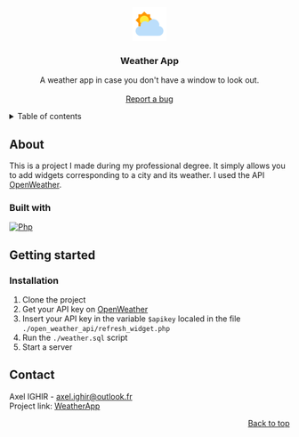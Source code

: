 <div id="readme-top" align="center">
  <img src="https://github.com/Jyess/weather_app/blob/master/img/favicon.png" alt="Logo" width="60">

  <h3 align="center">Weather App</h3>

  <p align="center">
    A weather app in case you don't have a window to look out.
    <br><br>
    <a href="https://github.com/Jyess/weather_app/issues">Report a bug</a>
  </p>
</div>

<details>
  <summary>Table of contents</summary>
  <ol>
    <li>
      <a href="#about">About</a>
      <ul>
        <li><a href="#built-with">Built with</a></li>
      </ul>
    </li>
    <li>
      <a href="#getting-started">Getting started</a>
      <ul>
        <li><a href="#installation">Installation</a></li>
      </ul>
    </li>
    <li><a href="#contact">Contact</a></li>
  </ol>
</details>

## About
This is a project I made during my professional degree. It simply allows you to add widgets corresponding to a city and its weather. I used the API
[OpenWeather](https://openweathermap.org/api). 

### Built with
[![Php][Php-img]][Php-url]

## Getting started
### Installation
1. Clone the project
2. Get your API key on [OpenWeather](https://openweathermap.org/api)
3. Insert your API key in the variable `$apikey` localed in the file `./open_weather_api/refresh_widget.php`
3. Run the `./weather.sql` script
4. Start a server

## Contact
Axel IGHIR - <a mailto="axel.ighir@outlook.fr">axel.ighir@outlook.fr</a><br>
Project link: [WeatherApp](https://github.com/Jyess/weather_app)

<p align="right"><a href="#readme-top">Back to top</a></p>

[Php-img]: https://img.shields.io/badge/php-787CB4?style=for-the-badge&logo=php&logoColor=white
[Php-url]: https://www.php.net/
